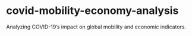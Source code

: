 # covid-mobility-economy-analysis
Analyzing COVID-19’s impact on global mobility and economic indicators.
